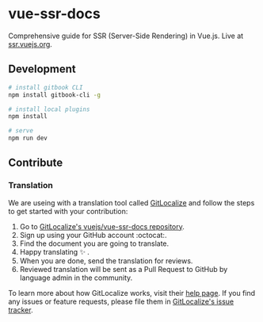# vue-ssr-docs

Comprehensive guide for SSR (Server-Side Rendering) in Vue.js. Live at [ssr.vuejs.org](https://ssr.vuejs.org).

## Development

``` bash
# install gitbook CLI
npm install gitbook-cli -g

# install local plugins
npm install

# serve
npm run dev
```

## Contribute

[gl]: https://gitlocalize.com
[gl-help]: https://docs.gitlocalize.com/ 
[gl-issue-tracker]: https://github.com/gitlocalize/feedback
[gl-repo]: https://gitlocalize.com/repo/101

### Translation

We are useing with a translation tool called [GitLocalize][gl] and follow the steps to get started with your contribution:

1. Go to [GitLocalize's vuejs/vue-ssr-docs repository][gl-repo].
1. Sign up using your GitHub account :octocat:.
1. Find the document you are going to translate. 
1. Happy translating :sparkles: .
1. When you are done, send the translation for reviews.
1. Reviewed translation will be sent as a Pull Request to GitHub by language admin in the community.

To learn more about how GitLocalize works, visit their [help page][gl-help]. If you find any issues or feature requests, please file them in [GitLocalize's issue tracker][gl-issue-tracker].

